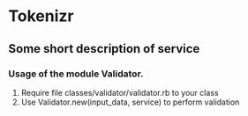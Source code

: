 # Tokenizr
## Some short description of service

### Usage of the module Validator.

1. Require file classes/validator/validator.rb to your class
2. Use Validator.new(input_data, service) to perform validation
